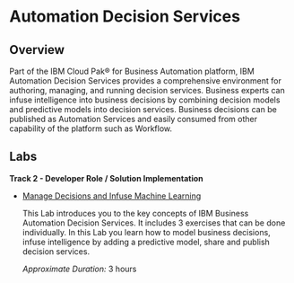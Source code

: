# Automation Decision Services

## Overview

Part of the IBM Cloud Pak® for Business Automation platform, IBM Automation Decision Services provides a comprehensive environment for authoring, managing, and running decision services. Business experts can infuse intelligence into business decisions by combining decision models and predictive models into decision services. Business decisions can be published as Automation Services and easily consumed from other capability of the platform such as Workflow.

## Labs

**Track 2 - Developer Role / Solution Implementation**

- <a href="Lab%20Guide%20-%20Automation%20Decision%20Services.pdf" target="_blank">Manage Decisions and Infuse Machine Learning</a> 

  This Lab introduces you to the key concepts of IBM Business Automation Decision Services. It includes 3 exercises that can be done individually. In this Lab you learn how to model business decisions, infuse intelligence by adding a predictive model, share and publish decision services.

  *Approximate Duration:* 3 hours





